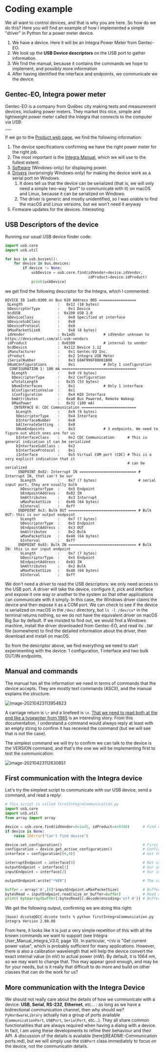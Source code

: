 # Coding example

We all want to control devices, and that is why you are here. So how do we do this? Here you will find an example of how I implemented a simple "driver" in Python for a power meter device.

1. We have a device.  Here it will be an Integra Power Meter from Gentec-EO.
2. We look up the **USB Device descriptors** on the USB port to gather information.
3. We find the manual, because it contains the commands we hope to implement, and possibly more information
4. After having identified the interface and endpoints, we communicate we the device



## Gentec-EO, Integra power meter

Gentec-EO is a company from Québec city making tests and measurement devices, including power meters. They market this nice, simple and lightweight power meter called the Integra that connects to the computer via USB:

<img src="README.assets/integra.png" alt="integra" style="zoom:33%;" />

If we go to the [Product web page](https://www.gentec-eo.com/products/up19k-15s-h5-d0), we find the following information:

1. The device specifications confirming we have the right power meter for the right job.
2. The most important is the [Integra Manual](https://downloads.gentec-eo.com/prod/48fcf131/203008-Manual-Integra-V3.3.pdf), which we will use to the fullest extent.
3. [Software](https://downloads.gentec-eo.com/prod/694fceed/PC-Gentec-EO-V2.01.12.exe) (Windows-only) for displaying power.
4. [Drivers](https://downloads.gentec-eo.com/prod/15d21605/Gentec-EO-Drivers-V2.00.00.exe) (surprisingly Windows-only) for making the device work as a serial port on Windows.
   1. It does tell us that the device can be serialized (that is, we will only need a simple two-way "port" to communicate with it) on macOS and Linux, because it can be serialized on Windows.
   2. The driver is generic and mostly unidentified, so I was unable to find the macOS and Linux versions, but we won't need it anyway
5. Firmware updates for the devices.  Interesting.

## USB Descriptors of the device

Running our usual USB device finder code:

```python
import usb.core
import usb.util

for bus in usb.busses():
    for device in bus.devices:
        if device != None:
            usbDevice = usb.core.find(idVendor=device.idVendor, 
                                      idProduct=device.idProduct)
            print(usbDevice)

```

we get find the following descriptor for the Integra, which I commented:

```shell
DEVICE ID 1ad5:0300 on Bus 020 Address 005 =================
 bLength                :   0x12 (18 bytes)
 bDescriptorType        :    0x1 Device
 bcdUSB                 :  0x200 USB 2.0
 bDeviceClass           :    0x0 Specified at interface
 bDeviceSubClass        :    0x0
 bDeviceProtocol        :    0x0
 bMaxPacketSize0        :    0x8 (8 bytes)
 idVendor               : 0x1ad5             # idVendor unknown to https://devicehunt.com/all-usb-vendors
 idProduct              : 0x0300             # internal to vendor
 bcdDevice              :  0x112 Device 1.12
 iManufacturer          :    0x1 Gentec-EO Inc.            
 iProduct               :    0x2 Integra USB Meter
 iSerialNumber          :    0x3 E8AF996F08001B00
 bNumConfigurations     :    0x1             # Only 1 configuration
  CONFIGURATION 1: 100 mA ==================================
   bLength              :    0x9 (9 bytes)
   bDescriptorType      :    0x2 Configuration
   wTotalLength         :   0x35 (53 bytes)
   bNumInterfaces       :    0x1             # Only 1 interface
   bConfigurationValue  :    0x1
   iConfiguration       :    0x4 HID Interface
   bmAttributes         :   0xa0 Bus Powered, Remote Wakeup
   bMaxPower            :   0x32 (100 mA)
    INTERFACE 0: CDC Communication =========================
     bLength            :    0x9 (9 bytes)
     bDescriptorType    :    0x4 Interface
     bInterfaceNumber   :    0x0
     bAlternateSetting  :    0x0
     bNumEndpoints      :    0x3             # 3 endpoints. We need to figure out which ones are for us
     bInterfaceClass    :    0x2 CDC Communication      # This is general indication it can be serialized
     bInterfaceSubClass :    0x2
     bInterfaceProtocol :    0x1
     iInterface         :    0x5 Virtual COM port (CDC) # This is a very explicit indication that it 
                                                        # can be serialized
      ENDPOINT 0x82: Interrupt IN ========================== # Interrupt IN, that can't be our 
       bLength          :    0x7 (7 bytes)                   # serial input port, they are usually bulk
       bDescriptorType  :    0x5 Endpoint
       bEndpointAddress :   0x82 IN
       bmAttributes     :    0x3 Interrupt
       wMaxPacketSize   :   0x40 (64 bytes)
       bInterval        :   0xff
      ENDPOINT 0x3: Bulk OUT =============================== # Bulk OUT: this is our output endpoint
       bLength          :    0x7 (7 bytes)
       bDescriptorType  :    0x5 Endpoint
       bEndpointAddress :    0x3 OUT
       bmAttributes     :    0x2 Bulk
       wMaxPacketSize   :   0x40 (64 bytes)
       bInterval        :   0xff
      ENDPOINT 0x83: Bulk IN =============================== # Bulk IN: this is our input endpoint
       bLength          :    0x7 (7 bytes)
       bDescriptorType  :    0x5 Endpoint
       bEndpointAddress :   0x83 IN
       bmAttributes     :    0x2 Bulk
       wMaxPacketSize   :   0x40 (64 bytes)
       bInterval        :   0xff

```

We don't need a *driver* to read the USB descriptors: we only need access to the USB port. A driver will take the device, configure it, pick and interface and expose it one way or another to the system so that other applications can communicate with it simply.  In this case, the Windows driver claims the device and then expose it as a COM port. We can check to see if the device is serialized on macOS in the `/dev/` directory, but `ls -l /dev/cu*` in the terminal returns nothing, so we do not have the equivalent driver on macOS Big Sur by default. If we insisted to find out, we would find a Windows machine, install the driver downloaded from Gentec-EO, and read its `.INF` file (somewhere) to find the detailed information about the driver, then download and install on macOS.

So from the descriptor above, we find everything we need to start experimenting with the device: 1 configuration, 1 interface and two bulk OUT/IN endpoints.

## Manual and commands

The manual has all the information we need in terms of commands that the device accepts.  They are mostly text commands (ASCII), and the manual explains the structure:

![image-20210423113954823](README.assets/image-20210423113954823.png)

A carriage return is `\r` and a linefeed is `\n`.  [That we need to read both at the end like a typewriter from 1965](https://www.hanselman.com/blog/carriage-returns-and-line-feeds-will-ultimately-bite-you-some-git-tips) is an interesting story. From this documentation, I understand a command would always reply at least with an empty string to confirm it has recevied the command (but we will see that is not the case).

  The simplest command we will try to confirm we can talk to the device is the VERSION command, and that's the one we will be implementing first to test the communication:

![image-20210423112830851](README.assets/image-20210423112830851.png)

## First communication with the Integra device

Let's try the simplest script to communicate with our USB device, send a command, and read a reply:

```python
# This script is called firstIntegraCommunication.py
import usb.core
import usb.util
from array import array 

device = usb.core.find(idVendor=0x1ad5, idProduct=0x0300)      # Find our device
if device is None:
    raise IOError("Can't find device")

device.set_configuration()                                     # First (and only) configuration
configuration = device.get_active_configuration()              # Confirm configuration
interface = configuration[(0,0)]                               # Get the first interface, no alternate

interruptEndpoint = interface[0]                               # Not useful
outputEndpoint = interface[1]                                  # Our output bulk OUT
inputEndpoint = interface[2]                                   # Our input bulk IN

outputEndpoint.write("*VER")                                   # The command, no '\r' or '\n'

buffer = array('B',[0]*inputEndpoint.wMaxPacketSize)           # Buffer with maximum size
bytesRead = inputEndpoint.read(size_or_buffer=buffer)          # Read and get number of bytes read
print( bytearray(buffer[:bytesRead]).decode(encoding='utf-8')) # Buffer is not resized, we do it ourselves
```

We get the following output, confirming we are doing this right:

```shell
(base) dccote@DCC-dccote tests % python firstIntegraCommunication.py
Integra Version 2.00.08
```

From here, it looks like it is just a very simple repetition of this with all the known commands we want to support (see Integra User_Manual_Integra_V3.0, page 10). In particular, `*CVU` is "Get current power value", which is probably sufficient for many applications. However, there is also a calibration wavelength that will help the device convert the exact internal value (in mV) to actual power (mW). By default, it is 1064 nm, so we may want to change that. This may appear good enough, and may be for your needs, but is it really that difficult to do more and build on other classes that can do the work for us?

## More communication with the Integra Device

We should not really care about the details of how we communicate with a device: **USB**, **Serial**, **RS-232**, **Ethernet**, etc... : as long as we have a bidirectional communication channel, then why should we? `PyHardwareLibrary` actually has a group of ports available (`CommunicationPort`, `USBPort`, `SerialPort`, etc...). They all share common functionalities that are always required when having a dialog with a device. In fact, I am using these developments to refine their behaviour and their API. A discussion of the details is available [here](README-Communication ports.md), but we will simply use the `USBPort` class immediately to focus on the device, not the communicatin details.



